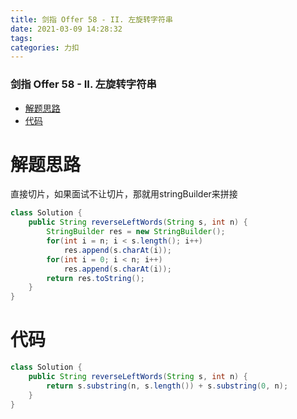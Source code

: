 ```yaml
---
title: 剑指 Offer 58 - II. 左旋转字符串
date: 2021-03-09 14:28:32
tags: 
categories: 力扣
---
```


<!--more-->

### 剑指 Offer 58 - II. 左旋转字符串

- [解题思路](#_2)
- [代码](#_16)

# 解题思路

直接切片，如果面试不让切片，那就用stringBuilder来拼接

```java
class Solution {
    public String reverseLeftWords(String s, int n) {
        StringBuilder res = new StringBuilder();
        for(int i = n; i < s.length(); i++)
            res.append(s.charAt(i));
        for(int i = 0; i < n; i++)
            res.append(s.charAt(i));
        return res.toString();
    }
}
```

# 代码

```java
class Solution {
    public String reverseLeftWords(String s, int n) {
        return s.substring(n, s.length()) + s.substring(0, n);
    }
}
```